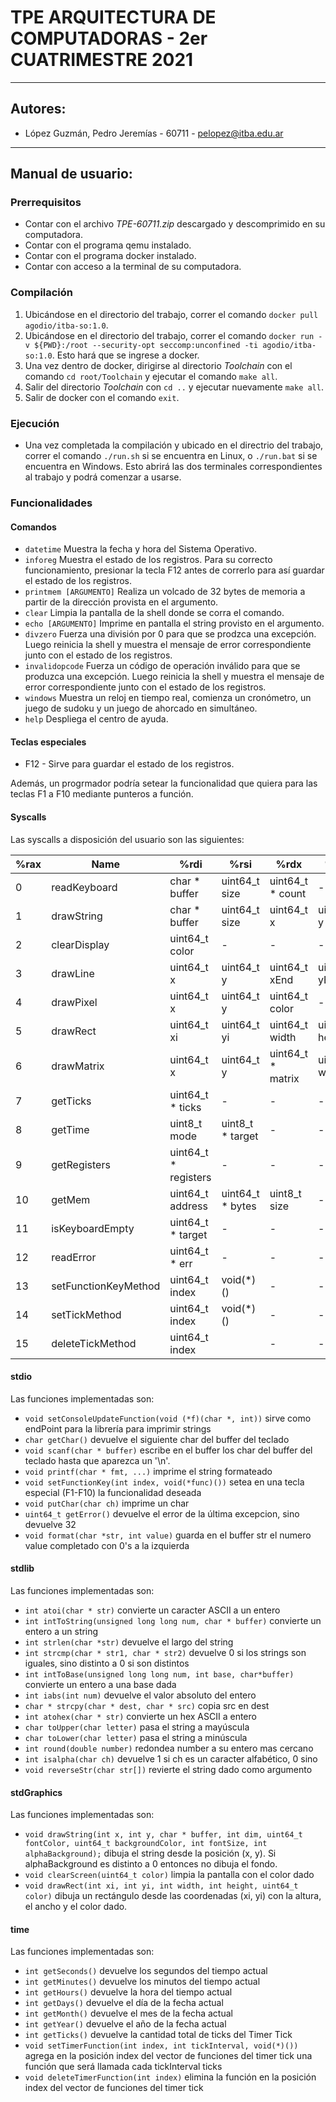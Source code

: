 # TPE ARQUITECTURA DE COMPUTADORAS - 2er CUATRIMESTRE 2021
***
## Autores:
* López Guzmán, Pedro Jeremías - 60711 - pelopez@itba.edu.ar
***
## Manual de usuario:

### Prerrequisitos
* Contar con el archivo _TPE-60711.zip_ descargado y descomprimido en su computadora.
* Contar con el programa qemu instalado.
* Contar con el programa docker instalado.
* Contar con acceso a la terminal de su computadora.

### Compilación
1. Ubicándose en el directorio del trabajo, correr el comando `docker pull agodio/itba-so:1.0`.
2. Ubicándose en el directorio del trabajo, correr el comando `docker run -v ${PWD}:/root --security-opt seccomp:unconfined -ti agodio/itba-so:1.0`. Esto hará que se ingrese a docker.
3. Una vez dentro de docker, dirigirse al directorio _Toolchain_ con el comando `cd root/Toolchain` y ejecutar el comando `make all`.
4. Salir del directorio _Toolchain_ con `cd ..` y ejecutar nuevamente `make all`.
5. Salir de docker con el comando `exit`.

### Ejecución
* Una vez completada la compilación y ubicado en el directrio del trabajo, correr el comando `./run.sh` si se encuentra en Linux, o `./run.bat` si se encuentra en Windows. Esto abrirá las dos terminales correspondientes al trabajo y podrá comenzar a usarse.

### Funcionalidades

#### Comandos
* `datetime` Muestra la fecha y hora del Sistema Operativo.
* `inforeg` Muestra el estado de los registros. Para su correcto funcionamiento, presionar la tecla F12 antes de correrlo para así guardar el estado de los registros.
* `printmem [ARGUMENTO]` Realiza un volcado de 32 bytes de memoria a partir de la dirección provista en el argumento.
* `clear` Limpia la pantalla de la shell donde se corra el comando.
* `echo [ARGUMENTO]` Imprime en pantalla el string provisto en el argumento.
* `divzero` Fuerza una división por 0 para que se prodzca una excepción. Luego reinicia la shell y muestra el mensaje de error correspondiente junto con el estado de los registros.
* `invalidopcode` Fuerza un código de operación inválido para que se produzca una excepción. Luego reinicia la shell y muestra el mensaje de error correspondiente junto con el estado de los registros.
* `windows` Muestra un reloj en tiempo real, comienza un cronómetro, un juego de sudoku y un juego de ahorcado en simultáneo.
* `help` Despliega el centro de ayuda.

#### Teclas especiales
* F12 - Sirve para guardar el estado de los registros.

Además, un progrmador podría setear la funcionalidad que quiera para las teclas F1 a F10 mediante punteros a función.

#### Syscalls
Las syscalls a disposición del usuario son las siguientes: <br>

| %rax | Name                 | %rdi                 | %rsi             | %rdx              | %rcx            | %r8                | %r9               | %r10              | %r11              |
|------|----------------------|----------------------|------------------|-------------------|-----------------|--------------------|-------------------|-------------------|-------------------|
| 0    | readKeyboard         | char * buffer        | uint64_t size    | uint64_t * count  | -               | -                  | -                 | -                 | -                 |
| 1    | drawString           | char * buffer        | uint64_t size    | uint64_t x        | uint64_t y      | uint64_t fontColor | uint64_t bkgColor | uint64_t fontSize | uint64_t alphaBkg |
| 2    | clearDisplay         | uint64_t color       | -                | -                 | -               | -                  | -                 | -                 | -                 |
| 3    | drawLine             | uint64_t x           | uint64_t y       | uint64_t xEnd     | uint64_t yEnd   | uint64_t color     | -                 | -                 | -                 |
| 4    | drawPixel            | uint64_t x           | uint64_t y       | uint64_t color    | -               | -                  | -                 | -                 | -                 |
| 5    | drawRect             | uint64_t xi          | uint64_t yi      | uint64_t width    | uint64_t height | uint64_t color     | -                 | -                 | -                 |
| 6    | drawMatrix           | uint64_t x           | uint64_t y       | uint64_t * matrix | uint64_t width  | uint64_t height    | uint64_t size     | -                 | -                 |
| 7    | getTicks             | uint64_t * ticks     | -                | -                 | -               | -                  | -                 | -                 | -                 |
| 8    | getTime              | uint8_t mode         | uint8_t * target | -                 | -               | -                  | -                 | -                 | -                 |
| 9    | getRegisters         | uint64_t * registers | -                | -                 | -               | -                  | -                 | -                 | -                 |
| 10   | getMem               | uint64_t address     | uint64_t * bytes | uint8_t size      | -               | -                  | -                 | -                 | -                 |
| 11   | isKeyboardEmpty      | uint64_t * target    | -                | -                 | -               | -                  | -                 | -                 | -                 |
| 12   | readError            | uint64_t * err       | -                | -                 | -               | -                  | -                 | -                 | -                 |
| 13   | setFunctionKeyMethod | uint64_t index       | void(*)()        | -                 | -               | -                  | -                 | -                 | -                 |
| 14   | setTickMethod        | uint64_t index       | void(*)()        | -                 | -               | -                  | -                 | -                 | -                 |
| 15   | deleteTickMethod     | uint64_t index       |                  | -                 | -               | -                  | -                 | -                 | -                 |

#### stdio
Las funciones implementadas son:
* `void setConsoleUpdateFunction(void (*f)(char *, int))` sirve como endPoint para la librería para imprimir strings
* `char getChar()` devuelve el siguiente char del buffer del teclado
* `void scanf(char * buffer)` escribe en el buffer los char del buffer del teclado hasta que aparezca un '\n'.
* `void printf(char * fmt, ...)` imprime el string formateado
* `void setFunctionKey(int index, void(*func)())` setea en una tecla especial (F1-F10) la funcionalidad deseada
* `void putChar(char ch)` imprime un char
* `uint64_t getError()` devuelve el error de la última excepcion, sino devuelve 32
* `void format(char *str, int value)` guarda en el buffer str el numero value completado con 0's a la izquierda

#### stdlib
Las funciones implementadas son:
* `int atoi(char * str)` convierte un caracter ASCII a un entero
* `int intToString(unsigned long long num, char * buffer)` convierte un entero a un string
* `int strlen(char *str)` devuelve el largo del string
* `int strcmp(char * str1, char * str2)` devuelve 0 si los strings son iguales, sino distinto a 0 si son distintos
* `int intToBase(unsigned long long num, int base, char*buffer)` convierte un entero a una base dada
* `int iabs(int num)` devuelve el valor absoluto del entero
* `char * strcpy(char * dest, char * src)` copia src en dest
* `int atohex(char * str)` convierte un hex ASCII a entero
* `char toUpper(char letter)` pasa el string a mayúscula
* `char toLower(char letter)` pasa el string a minúscula
* `int round(double number)` redondea number a su entero mas cercano
* `int isalpha(char ch)` devuelve 1 si ch es un caracter alfabético, 0 sino
* `void reverseStr(char str[])` revierte el string dado como argumento

#### stdGraphics
Las funciones implementadas son:
* `void drawString(int x, int y, char * buffer, int dim, uint64_t fontColor, uint64_t backgroundColor, int fontSize, int alphaBackground);` dibuja el string desde la posición (x, y). Si alphaBackground es distinto a 0 entonces no dibuja el fondo.
* `void clearScreen(uint64_t color)` limpia la pantalla con el color dado
* `void drawRect(int xi, int yi, int width, int height, uint64_t color)` dibuja un rectángulo desde las coordenadas (xi, yi) con la altura, el ancho y el color dado.

#### time
Las funciones implementadas son:
* `int getSeconds()` devuelve los segundos del tiempo actual
* `int getMinutes()` devuelve los minutos del tiempo actual
* `int getHours()` devuelve la hora del tiempo actual
* `int getDays()` devuelve el día de la fecha actual
* `int getMonth()` devuelve el mes de la fecha actual
* `int getYear()` devuelve el año de la fecha actual
* `int getTicks()` devuelve la cantidad total de ticks del Timer Tick
* `void setTimerFunction(int index, int tickInterval, void(*)())` agrega en la posición index del vector de funciones del timer tick una función que será llamada cada tickInterval ticks
* `void deleteTimerFunction(int index)` elimina la función en la posición index del vector de funciones del timer tick

